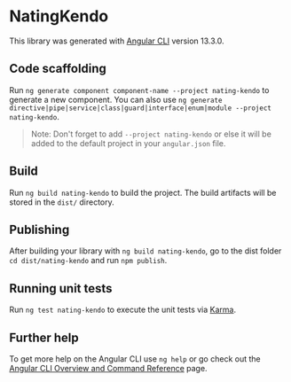# NatingKendo

This library was generated with [Angular CLI](https://github.com/angular/angular-cli) version 13.3.0.

## Code scaffolding

Run `ng generate component component-name --project nating-kendo` to generate a new component. You can also use `ng generate directive|pipe|service|class|guard|interface|enum|module --project nating-kendo`.
> Note: Don't forget to add `--project nating-kendo` or else it will be added to the default project in your `angular.json` file. 

## Build

Run `ng build nating-kendo` to build the project. The build artifacts will be stored in the `dist/` directory.

## Publishing

After building your library with `ng build nating-kendo`, go to the dist folder `cd dist/nating-kendo` and run `npm publish`.

## Running unit tests

Run `ng test nating-kendo` to execute the unit tests via [Karma](https://karma-runner.github.io).

## Further help

To get more help on the Angular CLI use `ng help` or go check out the [Angular CLI Overview and Command Reference](https://angular.io/cli) page.
